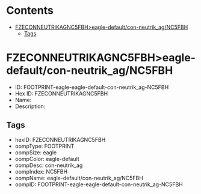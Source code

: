 



Contents
========

* [FZECONNEUTRIKAGNC5FBH>eagle-default/con-neutrik_ag/NC5FBH](#fzeconneutrikagnc5fbheagle-defaultcon-neutrik_agnc5fbh)
	* [Tags](#tags)

# FZECONNEUTRIKAGNC5FBH>eagle-default/con-neutrik_ag/NC5FBH

- ID: FOOTPRINT-eagle-eagle-default-con-neutrik_ag-NC5FBH
- Hex ID: FZECONNEUTRIKAGNC5FBH
- Name: 
- Description: 

## Tags

- hexID: FZECONNEUTRIKAGNC5FBH
- oompType: FOOTPRINT
- oompSize: eagle
- oompColor: eagle-default
- oompDesc: con-neutrik_ag
- oompIndex: NC5FBH
- oompName: eagle-default/con-neutrik_ag/NC5FBH
- oompID: FOOTPRINT-eagle-eagle-default-con-neutrik_ag-NC5FBH
